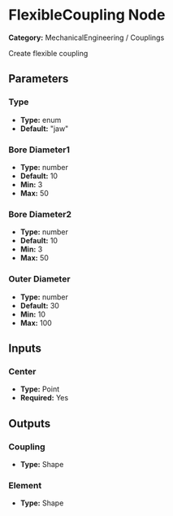 
# FlexibleCoupling Node

**Category:** MechanicalEngineering / Couplings

Create flexible coupling

## Parameters


### Type
- **Type:** enum
- **Default:** "jaw"





### Bore Diameter1
- **Type:** number
- **Default:** 10
- **Min:** 3
- **Max:** 50



### Bore Diameter2
- **Type:** number
- **Default:** 10
- **Min:** 3
- **Max:** 50



### Outer Diameter
- **Type:** number
- **Default:** 30
- **Min:** 10
- **Max:** 100



## Inputs


### Center
- **Type:** Point
- **Required:** Yes



## Outputs


### Coupling
- **Type:** Shape



### Element
- **Type:** Shape




